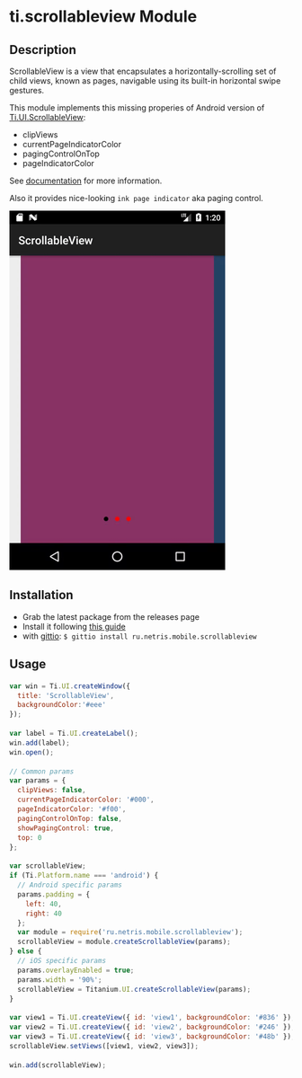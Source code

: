 # ti.scrollableview Module
## Description

ScrollableView is a view that encapsulates a horizontally-scrolling set of child views,
known as pages, navigable using its built-in horizontal swipe gestures.

This module implements this missing properies of Android version of
[Ti.UI.ScrollableView](https://docs.appcelerator.com/platform/latest/#!/api/Titanium.UI.ScrollableView):
* clipViews
* currentPageIndicatorColor
* pagingControlOnTop
* pageIndicatorColor

See [documentation](documentation/index.md) for more information.

Also it provides nice-looking `ink page indicator` aka paging control.

![](demo.gif)

## Installation

* Grab the latest package from the releases page
* Install it following [this guide](https://docs.appcelerator.com/platform/latest/#!/guide/Using_Modules)
* with [gittio](http://gitt.io/): `$ gittio install ru.netris.mobile.scrollableview`

## Usage

```javascript
var win = Ti.UI.createWindow({
  title: 'ScrollableView',
  backgroundColor:'#eee'
});

var label = Ti.UI.createLabel();
win.add(label);
win.open();

// Common params
var params = {
  clipViews: false,
  currentPageIndicatorColor: '#000',
  pageIndicatorColor: '#f00',
  pagingControlOnTop: false,
  showPagingControl: true,
  top: 0
};

var scrollableView;
if (Ti.Platform.name === 'android') {
  // Android specific params
  params.padding = {
    left: 40,
    right: 40
  };
  var module = require('ru.netris.mobile.scrollableview');
  scrollableView = module.createScrollableView(params);
} else {
  // iOS specific params
  params.overlayEnabled = true;
  params.width = '90%';
  scrollableView = Titanium.UI.createScrollableView(params);
}

var view1 = Ti.UI.createView({ id: 'view1', backgroundColor: '#836' });
var view2 = Ti.UI.createView({ id: 'view2', backgroundColor: '#246' });
var view3 = Ti.UI.createView({ id: 'view3', backgroundColor: '#48b' });
scrollableView.setViews([view1, view2, view3]);

win.add(scrollableView);

```